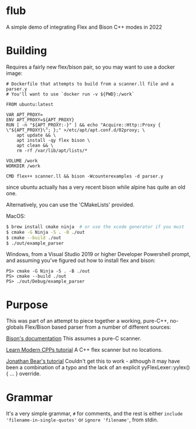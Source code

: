 # flub
A simple demo of integrating Flex and Bison C++ modes in 2022

# Building
Requires a fairly new flex/bison pair, so you may want to use a docker image:

```docker
# Dockerfile that attempts to build from a scanner.ll file and a parser.y
# You'll want to use `docker run -v ${PWD}:/work`

FROM ubuntu:latest

VAR APT_PROXY=
ENV APT_PROXY=${APT_PROXY}
RUN [ -n "${APT_PROXY:-}" ] && echo "Acquire::Http::Proxy { \"${APT_PROXY}\"; };" >/etc/apt/apt.conf.d/02proxy; \
    apt update && \
    apt install -qy flex bison \
    apt clean && \
    rm -rf /var/lib/apt/lists/*

VOLUME /work
WORKDIR /work

CMD flex++ scanner.ll && bison -Wcounterexamples -d parser.y
```

since ubuntu actually has a very recent bison while alpine has quite an old one.

Alternatively, you can use the 'CMakeLists' provided.

MacOS:
```zsh
$ brew install cmake ninja  # or use the xcode generator if you must
$ cmake -G Ninja -S . -B ./out
$ cmake --build ./out
$ ./out/example_parser
```

Windows, from a Visual Studio 2019 or higher Developer Powershell prompt,
and assuming you've figured out how to install flex and bison:

```pwsh
PS> cmake -G Ninja -S . -B ./out
PS> cmake --build ./out
PS> ./out/Debug/example_parser
```

# Purpose

This was part of an attempt to piece together a working, pure-C++, no-globals
Flex/Bison based parser from a number of different sources:

[Bison's documentation](https://www.gnu.org/software/bison/manual/html_node/C_002b_002b-Parsers.html)
This assumes a pure-C scanner.

[Learn Modern CPPs tutorial](https://learnmoderncpp.com/2020/12/16/generating-c-programs-with-flex-and-bison-1/)
A C++ flex scanner but no locations.

[Jonathan Bear's tutorial](http://www.jonathanbeard.io/tutorials/FlexBisonC++)
Couldn't get this to work - although it may have been a combination of a typo and the lack of an explicit yyFlexLexer::yylex() { ... } override.

# Grammar

It's a very simple grammar, `#` for comments, and the rest is either `include 'filename-in-single-quotes'` or `ignore 'filename'`,
from stdin.
